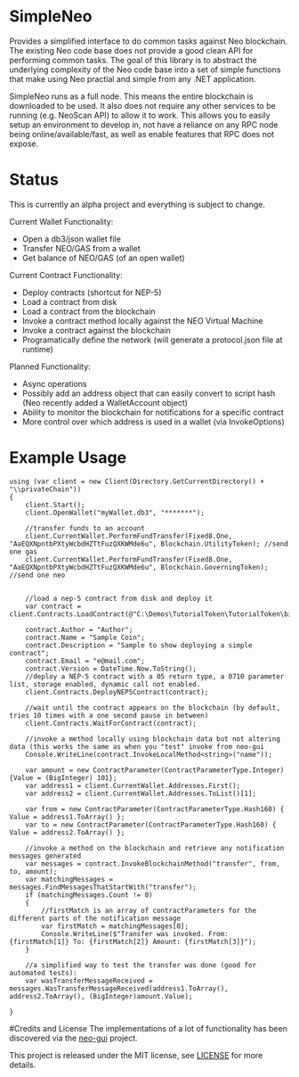 # SimpleNeo
Provides a simplified interface to do common tasks against Neo blockchain. The existing Neo code base does not provide a good clean API for performing common tasks. The goal of this library is to abstract the underlying complexity of the Neo code base into a set of simple functions that make using Neo practial and simple from any .NET application.

SimpleNeo runs as a full node. This means the entire blockchain is downloaded to be used. It also does not require any other services to be running (e.g. NeoScan API) to allow it to work. This allows you to easily setup an environment to develop in, not have a reliance on any RPC node being online/available/fast, as well as enable features that RPC does not expose.

# Status
This is currently an alpha project and everything is subject to change.

Current Wallet Functionality:
* Open a db3/json wallet file
* Transfer NEO/GAS from a wallet
* Get balance of NEO/GAS (of an open wallet)

Current Contract Functionality:
* Deploy contracts (shortcut for NEP-5)
* Load a contract from disk
* Load a contract from the blockchain
* Invoke a contract method locally against the NEO Virtual Machine
* Invoke a contract against the blockchain
* Programatically define the network (will generate a protocol.json file at runtime)

Planned Functionality:
* Async operations
* Possibly add an address object that can easily convert to script hash (Neo recently added a WalletAccount object)
* Ability to monitor the blockchain for notifications for a specific contract
* More control over which address is used in a wallet (via InvokeOptions)
 

# Example Usage
```
using (var client = new Client(Directory.GetCurrentDirectory() + "\\privateChain"))
{
    client.Start();
    client.OpenWallet("myWallet.db3", "*******");

    //transfer funds to an account
    client.CurrentWallet.PerformFundTransfer(Fixed8.One, "AaEQXNpntbPXtyWcbdHZTtFuzQXKWMde6u", Blockchain.UtilityToken); //send one gas
    client.CurrentWallet.PerformFundTransfer(Fixed8.One, "AaEQXNpntbPXtyWcbdHZTtFuzQXKWMde6u", Blockchain.GoverningToken); //send one neo


    //load a nep-5 contract from disk and deploy it
    var contract = client.Contracts.LoadContract(@"C:\Demos\TutorialToken\TutorialToken\bin\Debug\TutorialToken.avm"); 

    contract.Author = "Author";
    contract.Name = "Sample Coin";
    contract.Description = "Sample to show deploying a simple contract";
    contract.Email = "e@mail.com";
    contract.Version = DateTime.Now.ToString();
    //deploy a NEP-5 contract with a 05 return type, a 0710 parameter list, storage enabled, dynamic call not enabled.
    client.Contracts.DeployNEP5Contract(contract); 

    //wait until the contract appears on the blockchain (by default, tries 10 times with a one second pause in between)
    client.Contracts.WaitForContract(contract); 

    //invoke a method locally using blockchain data but not altering data (this works the same as when you "test" invoke from neo-gui
    Console.WriteLine(contract.InvokeLocalMethod<string>("name")); 

    var amount = new ContractParameter(ContractParameterType.Integer) {Value = (BigInteger) 101};
    var address1 = client.CurrentWallet.Addresses.First();
    var address2 = client.CurrentWallet.Addresses.ToList()[1]; 

    var from = new ContractParameter(ContractParameterType.Hash160) { Value = address1.ToArray() };
    var to = new ContractParameter(ContractParameterType.Hash160) { Value = address2.ToArray() };

    //invoke a method on the blockchain and retrieve any notification messages generated
    var messages = contract.InvokeBlockchainMethod("transfer", from, to, amount); 
    var matchingMessages = messages.FindMessagesThatStartWith("transfer");
    if (matchingMessages.Count != 0)
    {
        //firstMatch is an array of contractParameters for the different parts of the notification message
        var firstMatch = matchingMessages[0]; 
        Console.WriteLine($"Transfer was invoked. From: {firstMatch[1]} To: {firstMatch[2]} Amount: {firstMatch[3]}");
    }

    //a simplified way to test the transfer was done (good for automated tests):
    var wasTransferMessageReceived = messages.WasTransferMessageReceived(address1.ToArray(), address2.ToArray(), (BigInteger)amount.Value);

}
```

#Credits and License
The implementations of a lot of functionality has been discovered via the [neo-gui](https://github.com/neo-project/neo-gui) project. 

This project is released under the MIT license, see [LICENSE](/LICENSE) for more details.
